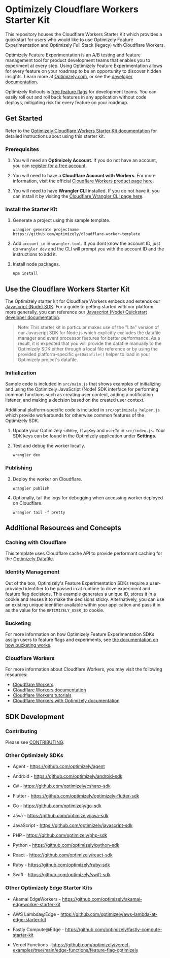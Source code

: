 # Optimizely Cloudflare Workers Starter Kit

This repository houses the Cloudflare Workers Starter Kit which provides a quickstart for users who would like to use Optimizely Feature Experimentation and Optimizely Full Stack (legacy) with Cloudflare Workers.

Optimizely Feature Experimentation is an A/B testing and feature management tool for product development teams that enables you to experiment at every step. Using Optimizely Feature Experimentation allows for every feature on your roadmap to be an opportunity to discover hidden insights. Learn more at [Optimizely.com](https://www.optimizely.com/products/experiment/feature-experimentation/), or see the [developer documentation](https://docs.developers.optimizely.com/experimentation/v4.0.0-full-stack/docs/welcome).

Optimizely Rollouts is [free feature flags](https://www.optimizely.com/free-feature-flagging/) for development teams. You can easily roll out and roll back features in any application without code deploys, mitigating risk for every feature on your roadmap.

## Get Started

Refer to the [Optimizely Cloudflare Workers Starter Kit documentation](https://docs.developers.optimizely.com/experimentation/v4.0.0-full-stack/docs/cloudflare-workers) for detailed instructions about using this starter kit.

### Prerequisites

1. You will need an **Optimizely Account**. If you do not have an account, you can [register for a free account](https://www.optimizely.com/products/intelligence/full-stack-experimentation/).

2. You will need to have a **Cloudflare Account with Workers**. For more information, visit the official [Cloudflare Workers product page here](https://workers.cloudflare.com/).

3. You will need to have **Wrangler CLI** installed. If you do not have it, you can install it by visiting the [Cloudflare Wrangler CLI page here](https://developers.cloudflare.com/workers/cli-wrangler).

### Install the Starter Kit

1. Generate a project using this sample template.

   ```
   wrangler generate projectname https://github.com/optimizely/cloudflare-worker-template
   ```

2. Add `account_id` in `wrangler.toml`. If you dont know the account ID, just do `wrangler dev` and the CLI will prompt you with the account ID and the instructions to add it.

3. Install node packages.
    ```
    npm install
    ```

## Use the Cloudflare Workers Starter Kit

The Optimizely starter kit for Cloudflare Workers embeds and extends our [Javascript (Node) SDK](https://docs.developers.optimizely.com/experimentation/v4.0.0-full-stack/docs/javascript-node-sdk). For a guide to getting started with our platform more generally, you can reference our [Javascript (Node) Quickstart developer documentation](https://docs.developers.optimizely.com/experimentation/v4.0.0-full-stack/docs/javascript-node-quickstart).

> Note: This starter kit in particular makes use of the "Lite" version of our Javascript SDK for Node.js which explicitly excludes the datafile manager and event processor features for better performance. As a result, it is expected that you will provide the datafile manually to the Optimizely SDK either through a local file reference or by using the provided platform-specific `getDatafile()` helper to load in your Optimizely project's datafile.

### Initialization

Sample code is included in `src/main.js` that shows examples of initializing and using the Optimizely JavaScript (Node) SDK interface for performing common functions such as creating user context, adding a notification listener, and making a decision based on the created user context.

Additional platform-specific code is included in `src/optimizely_helper.js` which provide workarounds for otherwise common features of the Optimizely SDK.

1. Update your Optimizely `sdkKey`, `flagKey` and `userId` in `src/index.js`. Your SDK keys can be found in the Optimizely application under **Settings**.


2. Test and debug the worker locally.

   ```
   wrangler dev
   ```

### Publishing

3. Deploy the worker on Cloudflare.

   ```
   wrangler publish
   ```

4. Optionally, tail the logs for debugging when accessing worker deployed on Cloudflare.
   ```
   wrangler tail -f pretty
   ```

## Additional Resources and Concepts

### Caching with Cloudflare

This template uses Cloudflare cache API to provide performant caching for the [Optimizely Datafile](https://docs.developers.optimizely.com/experimentation/v4.0.0-full-stack/docs/manage-config-datafile).

### Identity Management

Out of the box, Optimizely's Feature Experimentation SDKs require a user-provided identifier to be passed in at runtime to drive experiment and feature flag decisions. This example generates a unique ID, stores it in a cookie and reuses it to make the decisions sticky. Alternatively, you can use an existing unique identifier available within your application and pass it in as the value for the `OPTIMIZELY_USER_ID` cookie.

### Bucketing

For more information on how Optimizely Feature Experimentation SDKs assign users to feature flags and experiments, see [the documentation on how bucketing works](https://docs.developers.optimizely.com/experimentation/v4.0.0-full-stack/docs/how-bucketing-works). 

### Cloudflare Workers

For more information about Cloudflare Workers, you may visit the following resources:

- [Cloudflare Workers](https://workers.cloudflare.com/)
- [Cloudflare Workers documentation](https://developers.cloudflare.com/workers/)
- [Cloudflare Workers tutorials](https://developers.cloudflare.com/workers/tutorials)
- [Cloudflare Workers with Optimizely documentation](https://docs.developers.optimizely.com/experimentation/v4.0.0-full-stack/docs/cloudflare-workers)

## SDK Development

### Contributing

Please see [CONTRIBUTING](CONTRIBUTING.md).

### Other Optimizely SDKs

- Agent - https://github.com/optimizely/agent

- Android - https://github.com/optimizely/android-sdk

- C# - https://github.com/optimizely/csharp-sdk

- Flutter - https://github.com/optimizely/optimizely-flutter-sdk

- Go - https://github.com/optimizely/go-sdk

- Java - https://github.com/optimizely/java-sdk

- JavaScript - https://github.com/optimizely/javascript-sdk

- PHP - https://github.com/optimizely/php-sdk

- Python - https://github.com/optimizely/python-sdk

- React - https://github.com/optimizely/react-sdk

- Ruby - https://github.com/optimizely/ruby-sdk

- Swift - https://github.com/optimizely/swift-sdk

### Other Optimizely Edge Starter Kits

- Akamai EdgeWorkers - https://github.com/optimizely/akamai-edgeworker-starter-kit

- AWS Lambda@Edge - https://github.com/optimizely/aws-lambda-at-edge-starter-kit

- Fastly Compute@Edge - https://github.com/optimizely/fastly-compute-starter-kit

- Vercel Functions - https://github.com/optimizely/vercel-examples/tree/main/edge-functions/feature-flag-optimizely